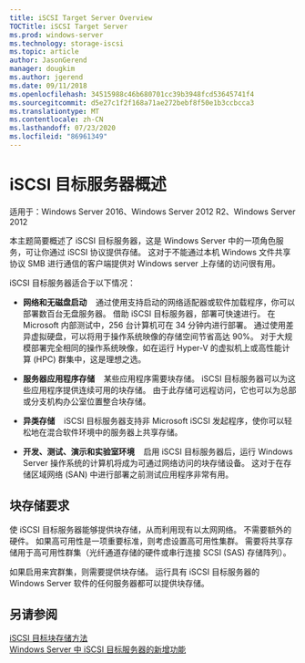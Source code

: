```yaml
---
title: iSCSI Target Server Overview
TOCTitle: iSCSI Target Server
ms.prod: windows-server
ms.technology: storage-iscsi
ms.topic: article
author: JasonGerend
manager: dougkim
ms.author: jgerend
ms.date: 09/11/2018
ms.openlocfilehash: 34515988c46b680701cc39b3948fcd53645741f4
ms.sourcegitcommit: d5e27c1f2f168a71ae272bebf8f50e1b3ccbcca3
ms.translationtype: MT
ms.contentlocale: zh-CN
ms.lasthandoff: 07/23/2020
ms.locfileid: "86961349"
---
```

# <a name="iscsi-target-server-overview"></a>iSCSI 目标服务器概述

适用于：Windows Server 2016、Windows Server 2012 R2、Windows Server 2012

本主题简要概述了 iSCSI 目标服务器，这是 Windows Server 中的一项角色服务，可让你通过 iSCSI 协议提供存储。 这对于不能通过本机 Windows 文件共享协议 SMB 进行通信的客户端提供对 Windows server 上存储的访问很有用。

iSCSI 目标服务器适合于以下情况：

* **网络和无磁盘启动**    通过使用支持启动的网络适配器或软件加载程序，你可以部署数百台无盘服务器。 借助 iSCSI 目标服务器，部署可快速进行。 在 Microsoft 内部测试中，256 台计算机可在 34 分钟内进行部署。 通过使用差异虚拟硬盘，可以将用于操作系统映像的存储空间节省高达 90%。 对于大规模部署完全相同的操作系统映像，如在运行 Hyper-V 的虚拟机上或高性能计算 (HPC) 群集中，这是理想之选。

* **服务器应用程序存储**    某些应用程序需要块存储。 iSCSI 目标服务器可以为这些应用程序提供连续可用的块存储。 由于此存储可远程访问，它也可以为总部或分支机构办公室位置整合块存储。

* **异类存储**    iSCSI 目标服务器支持非 Microsoft iSCSI 发起程序，使你可以轻松地在混合软件环境中的服务器上共享存储。

* **开发、测试、演示和实验室环境**    启用 iSCSI 目标服务器后，运行 Windows Server 操作系统的计算机将成为可通过网络访问的块存储设备。 这对于在存储区域网络 (SAN) 中进行部署之前测试应用程序非常有用。

## <a name="block-storage-requirements"></a>块存储要求

使 iSCSI 目标服务器能够提供块存储，从而利用现有以太网网络。 不需要额外的硬件。 如果高可用性是一项重要标准，则考虑设置高可用性集群。 需要将共享存储用于高可用性群集（光纤通道存储的硬件或串行连接 SCSI (SAS) 存储阵列）。

如果启用来宾群集，则需要提供块存储。 运行具有 iSCSI 目标服务器的 Windows Server 软件的任何服务器都可以提供块存储。

## <a name="see-also"></a>另请参阅

[iSCSI 目标块存储方法](/previous-versions/windows/it-pro/windows-server-2012-r2-and-2012/hh848268(v%3dws.11))  
[Windows Server 中 iSCSI 目标服务器的新增功能](/previous-versions/windows/it-pro/windows-server-2012-r2-and-2012/dn305893(v%3dws.11))

